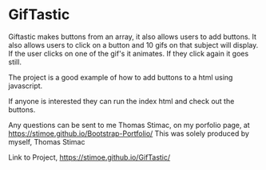 # GifTastic


Giftastic makes buttons from an array, it also allows users to add buttons.
It also allows users to click on a button and 10 gifs on that subject will display.
If the user clicks on one of the gif's it animates.
If they click again it goes still.

The project is a good example of how to add buttons to a html using javascript.

If anyone is interested they can run the index html and check out the buttons.

Any questions can be sent to me Thomas Stimac, on my porfolio page, at https://stimoe.github.io/Bootstrap-Portfolio/
This was solely produced by myself, Thomas Stimac

Link to Project, https://stimoe.github.io/GifTastic/
